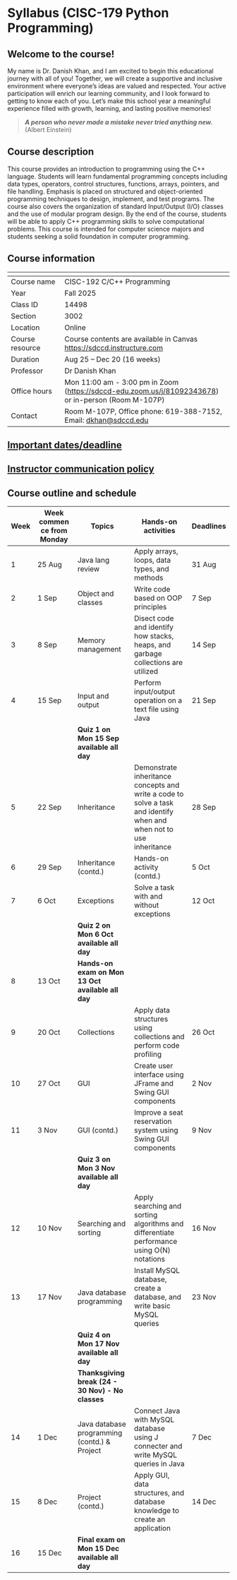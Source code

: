 # Syllabus (CISC-179 Python Programming)

## Welcome to the course!
My name is Dr. Danish Khan, and I am excited to begin this educational journey with all of you! Together, we will create a supportive and inclusive environment where everyone’s ideas are valued and respected. Your active participation will enrich our learning community, and I look forward to getting to know each of you. Let’s make this school year a meaningful experience filled with growth, learning, and lasting positive memories!

> ___A person who never made a mistake never tried anything new.___ (Albert Einstein)

## Course description
This course provides an introduction to programming using the C++ language. Students will learn fundamental programming concepts including data types, operators, control structures, functions, arrays, pointers, and file handling. 
Emphasis is placed on structured and object-oriented programming techniques to design, implement, and test programs. The course also covers the organization of standard Input/Output (I/O) classes and the use of modular program design. 
By the end of the course, students will be able to apply C++ programming skills to solve computational problems. This course is intended for computer science majors and students seeking a solid foundation in computer programming.

## Course information

|<div style="width:100px"></div> |                |
|-------------------------------|-------------------------------------------|
|   Course name                 |   CISC-192 C/C++ Programming|
|   Year                        |   Fall 2025|
|   Class ID                    |   14498|
|   Section                     |   3002|
|   Location                    |   Online|
|   Course resource             |   Course contents are available in Canvas <https://sdccd.instructure.com> |
|   Duration                    |   Aug 25 – Dec 20 (16 weeks)|
|   Professor                   |   Dr Danish Khan|
|   Office hours                |   Mon 11:00 am - 3:00 pm in Zoom (https://sdccd-edu.zoom.us/j/81092343678) or in-person (Room M-107P)|
|   Contact                     |   Room M-107P, Office phone: 619-388-7152, Email: dkhan@sdccd.edu|

## [Important dates/deadline](https://github.com/d-khan/sdccd/blob/main/dates-deadline.md)

## [Instructor communication policy](https://github.com/d-khan/sdccd/blob/main/communication.md)

## __Course outline and schedule__

|Week|<div style="width:75px">Week commence from Monday </div>|Topics | Hands-on activities | Deadlines|
|-|--|--|---|----|
|1  |25 Aug  |Java lang review | Apply arrays, loops, data types, and methods | 31 Aug |
|2  |1 Sep  |Object and classes | Write code based on OOP principles | 7 Sep |
|3  |8 Sep |Memory management | Disect code and identify how stacks, heaps, and garbage collections are utilized | 14 Sep |
|4  |15 Sep |Input and output | Perform input/output operation on a text file using Java | 21 Sep |
|   |        |__Quiz 1 on Mon 15 Sep available all day__| |
|5  |22 Sep |Inheritance | Demonstrate inheritance concepts and write a code to solve a task and identify when and when not to use inheritance| 28 Sep |
|6  |29 Sep  |Inheritance (contd.) | Hands-on activity (contd.) | 5 Oct |
|7  |6 Oct |Exceptions| Solve a task with and without exceptions | 12 Oct |
|   |        |__Quiz 2 on Mon 6 Oct available all day__| |
|8  |13 Oct |__Hands-on exam on Mon 13 Oct available all day__|
|9  |20 Oct  |Collections | Apply data structures using collections and perform code profiling  | 26 Oct|
|10 |27 Oct  |GUI| Create user interface using JFrame and Swing GUI components | 2 Nov|
|11 |3 Nov  |GUI (contd.) | Improve a seat reservation system using Swing GUI components | 9 Nov |
|   |        |__Quiz 3 on Mon 3 Nov available all day__| |
|12 |10 Nov |Searching and sorting | Apply searching and sorting algorithms and differentiate performance using O(N) notations | 16 Nov |
|13 |17 Nov |Java database programming | Install MySQL database, create a database, and write basic MySQL queries | 23 Nov |
|   |        |__Quiz 4 on Mon 17 Nov available all day__| |
|||__Thanksgiving break (24 - 30 Nov) - No classes__|
|14 |1 Dec   |Java database programming (contd.) & Project | Connect Java with MySQL database using J connecter and write MySQL queries in Java | 7 Dec |
|15 |8 Dec |Project (contd.) | Apply GUI, data structures, and database knowledge to create an application | 14 Dec |
|16 |15 Dec |__Final exam on Mon 15 Dec available all day__ | |
